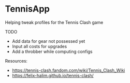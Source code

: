 # TennisApp
Helping tweak profiles for the Tennis Clash game

TODO
* Add data for gear not possessed yet
* Input all costs for upgrades
* Add a throbber while computing configs

Resources:
* https://tennis-clash.fandom.com/wiki/Tennis_Clash_Wiki
* https://felix-halim.github.io/tennis-clash/
